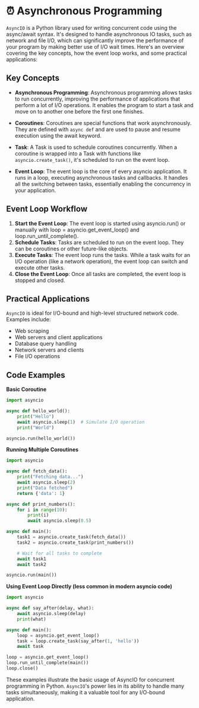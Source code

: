 # ⏰ Asynchronous Programming

`AsyncIO` is a Python library used for writing concurrent code using the async/await syntax. It's designed to handle asynchronous IO tasks, such as network and file I/O, which can significantly improve the performance of your program by making better use of I/O wait times. Here's an overview covering the key concepts, how the event loop works, and some practical applications:

## Key Concepts

- **Asynchronous Programming**: Asynchronous programming allows tasks to run concurrently, improving the performance of applications that perform a lot of I/O operations. It enables the program to start a task and move on to another one before the first one finishes.

- **Coroutines**: Coroutines are special functions that work asynchronously. They are defined with `async def` and are used to pause and resume execution using the await keyword.

- **Task**: A Task is used to schedule coroutines concurrently. When a coroutine is wrapped into a Task with functions like `asyncio.create_task()`, it's scheduled to run on the event loop.

- **Event Loop**: The event loop is the core of every asyncio application. It runs in a loop, executing asynchronous tasks and callbacks. It handles all the switching between tasks, essentially enabling the concurrency in your application.

## Event Loop Workflow

1. **Start the Event Loop**: The event loop is started using asyncio.run() or manually with loop = asyncio.get_event_loop() and loop.run_until_complete().
2. **Schedule Tasks**: Tasks are scheduled to run on the event loop. They can be coroutines or other future-like objects.
3. **Execute Tasks**: The event loop runs the tasks. While a task waits for an I/O operation (like a network operation), the event loop can switch and execute other tasks.
4. **Close the Event Loop**: Once all tasks are completed, the event loop is stopped and closed.

## Practical Applications

`AsyncIO` is ideal for I/O-bound and high-level structured network code. Examples include:

- Web scraping
- Web servers and client applications
- Database query handling
- Network servers and clients
- File I/O operations

## Code Examples

**Basic Coroutine**

```python
import asyncio

async def hello_world():
    print("Hello")
    await asyncio.sleep(1)  # Simulate I/O operation
    print("World")

asyncio.run(hello_world())
```

**Running Multiple Coroutines**

```python
import asyncio

async def fetch_data():
    print("Fetching data...")
    await asyncio.sleep(2)
    print("Data fetched")
    return {'data': 1}

async def print_numbers():
    for i in range(10):
        print(i)
        await asyncio.sleep(0.5)

async def main():
    task1 = asyncio.create_task(fetch_data())
    task2 = asyncio.create_task(print_numbers())

    # Wait for all tasks to complete
    await task1
    await task2

asyncio.run(main())
```

**Using Event Loop Directly (less common in modern asyncio code)**

```python
import asyncio

async def say_after(delay, what):
    await asyncio.sleep(delay)
    print(what)

async def main():
    loop = asyncio.get_event_loop()
    task = loop.create_task(say_after(1, 'hello'))
    await task

loop = asyncio.get_event_loop()
loop.run_until_complete(main())
loop.close()
```

These examples illustrate the basic usage of AsyncIO for concurrent programming in Python. `AsyncIO`'s power lies in its ability to handle many tasks simultaneously, making it a valuable tool for any I/O-bound application.